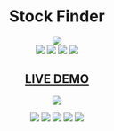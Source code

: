 <h1 align="center">Stock Finder</h1>

<div align="center">
<img src="https://user-images.githubusercontent.com/79816212/120241795-20858100-c229-11eb-978c-313107dc4865.png">
</div>

<div align="center">
<img src="https://img.shields.io/badge/Contributed%20by-arerickson28-blue">

<img src="https://img.shields.io/badge/Contributed%20by-maayazed-blue">

<img src="https://img.shields.io/badge/Contributed%20by-norgard7-blue">

<img src="https://img.shields.io/badge/Contributed%20by-aminhassan25-blue">
</div>                                                                          

<h2 align="center"><a href="https://arerickson28.github.io/stock-finder/">LIVE DEMO</a> </h2>

<p align="center">
<img src="https://user-images.githubusercontent.com/79816212/120239662-5ecc7180-c224-11eb-8400-8cfabaa36826.gif">
</p>

<div align="center">
<img src="https://img.shields.io/github/issues/arerickson28/stock-finder">

<img src="https://img.shields.io/github/forks/arerickson28/stock-finder">
  
<img src="https://img.shields.io/badge/JavaScript-63.8%25-yellow">
  
<img src="https://img.shields.io/badge/HTML-19.3%25-red">
  
<img src="https://img.shields.io/badge/CSS-16.9%25-blueviolet">

</div>  
